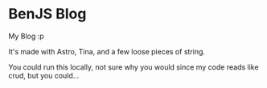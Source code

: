 # BenJS Blog

My Blog :p

It's made with Astro, Tina, and a few loose pieces of string.

You could run this locally, not sure why you would since my code reads like crud, but you could...